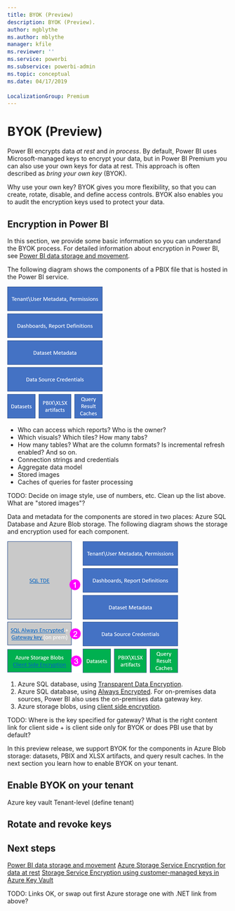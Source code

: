 ```yaml
---
title: BYOK (Preview)
description: BYOK (Preview).
author: mgblythe
ms.author: mblythe
manager: kfile
ms.reviewer: ''
ms.service: powerbi
ms.subservice: powerbi-admin
ms.topic: conceptual
ms.date: 04/17/2019

LocalizationGroup: Premium
---
```


# BYOK (Preview)

Power BI encrypts data *at rest* and *in process*. By default, Power BI uses Microsoft-managed keys to encrypt your data, but in Power BI Premium you can also use your own keys for data at rest. This approach is often described as *bring your own key* (BYOK).

Why use your own key? BYOK gives you more flexibility, so that you can create, rotate, disable, and define access controls. BYOK also enables you to audit the encryption keys used to protect your data.

## Encryption in Power BI

In this section, we provide some basic information so you can understand the BYOK process. For detailed information about encryption in Power BI, see [Power BI data storage and movement](whitepaper-powerbi-security.md#data-storage-and-movement).

The following diagram shows the components of a PBIX file that is hosted in the Power BI service.

![PBIX file components](media/service-encryption-byok/pbix-file-components.png)

- Who can access which reports? Who is the owner?
- Which visuals? Which tiles? How many tabs?
- How many tables? What are the column formats? Is incremental refresh enabled? And so on.
- Connection strings and credentials
- Aggregate data model
- Stored images
- Caches of queries for faster processing

TODO: Decide on image style, use of numbers, etc. Clean up the list above. What are "stored images"?

Data and metadata for the components are stored in two places: Azure SQL Database and Azure Blob storage. The following diagram shows the storage and encryption used for each component.

![PBIX file component encryption](media/service-encryption-byok/encryption-approaches.png)

1. Azure SQL database, using [Transparent Data Encryption](/azure/sql-database/transparent-data-encryption-azure-sql).
2. Azure SQL database, using [Always Encrypted](/azure/sql-database/sql-database-always-encrypted-azure-key-vault). For on-premises data sources, Power BI also uses the on-premises data gateway key.
3. Azure storage blobs, using [client side encryption](/azure/storage/common/storage-client-side-encryption). 

TODO: Where is the key specified for gateway? What is the right content link for client side + is client side only for BYOK or does PBI use that by default?

In this preview release, we support BYOK for the components in Azure Blob storage: datasets, PBIX and XLSX artifacts, and query result caches. In the next section you learn how to enable BYOK on your tenant.

## Enable BYOK on your tenant

Azure key vault
Tenant-level (define tenant)

## Rotate and revoke keys

## Next steps

[Power BI data storage and movement](whitepaper-powerbi-security.md#data-storage-and-movement)
[Azure Storage Service Encryption for data at rest](/azure/storage/common/storage-service-encryption?toc=%2fazure%2fstorage%2fblobs%2ftoc.json)
[Storage Service Encryption using customer-managed keys in Azure Key Vault](/azure/storage/common/storage-service-encryption-customer-managed-keys)

TODO: Links OK, or swap out first Azure storage one with .NET link from above?